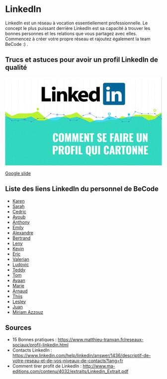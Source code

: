 # LinkedIn

LinkedIn est un réseau à vocation essentiellement professionnelle. Le concept le plus puissant derrière LinkedIn est sa capacité à trouver les bonnes personnes et les relations que vous partagez avec elles. Commencez à créer votre propre réseau et rajoutez également la team BeCode :) .

## Trucs et astuces pour avoir un profil LinkedIn de qualité

[![](img/LinkedIn-screenshot.gif)]((https://docs.google.com/presentation/d/13Iv4DULRRGYvK84ctEKBtQAVpETP-_3ImYOX9xyUOEY/edit?usp=sharing))

[Google slide](https://docs.google.com/presentation/d/13Iv4DULRRGYvK84ctEKBtQAVpETP-_3ImYOX9xyUOEY/edit?usp=sharing)

## Liste des liens LinkedIn du personnel de BeCode

- [Karen](https://www.linkedin.com/in/karenboers/)
- [Sarah](https://www.linkedin.com/in/sarah-unger-6a33583/)
- [Cedric](https://www.linkedin.com/in/cedricswaelens/)
- [Ayoub](https://www.linkedin.com/in/ayoub-mohyi/)
- [Anthony](https://www.linkedin.com/in/anthony-lim%C3%A8re/)
- [Emily](https://www.linkedin.com/in/emilymrghl/)
- [Alexandre](https://www.linkedin.com/in/pixeline/)
- [Bertrand](https://www.linkedin.com/in/bertrand-marlair/)
- [Leny](https://www.linkedin.com/in/padelnatte/)
- [Kevin](https://www.linkedin.com/in/kevin-flabat-420a74ba/)
- [Eric](https://www.linkedin.com/in/eric-m-salla/)
- [Valerian](https://www.linkedin.com/in/valerian-thomas/)
- [Ludovic](https://www.linkedin.com/in/ludovic-patho-dev/)
- [Teddy](https://www.linkedin.com/in/teddykishi/)
- [Tom](https://www.linkedin.com/in/tomcrohin/)
- [Ayaan](https://www.linkedin.com/in/ayaan-jama/)
- [Marie](https://www.linkedin.com/in/marie-thielens/)
- [Arnaud](https://www.linkedin.com/in/arnaud-duchemin-a28068151/)
- [Thijs](https://www.linkedin.com/in/thijs-lambert/)
- [Lesley](https://www.linkedin.com/in/lesleyforn/)
- [Juan](https://www.linkedin.com/in/juan-cely-ramos-88353a134/)
- [Miriam Azzouz](https://www.linkedin.com/in/miriam-azzouz-ba1607116/)

## Sources

- 15 Bonnes pratiques : https://www.matthieu-tranvan.fr/reseaux-sociaux/profil-linkedin.html
- Contacts LinkedIn : https://www.linkedin.com/help/linkedin/answer/1436/descriptif-de-votre-reseau-et-de-vos-niveaux-de-contacts?lang=fr
- Comment tirer profit de LinkedIn : http://www.ma-editions.com/contenu/4032/extraits/Linkedin_Extrait.pdf
